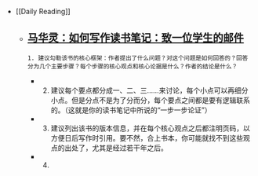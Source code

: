 - [[Daily Reading]]
	- [马华灵：如何写作读书笔记：致一位学生的邮件](https://www.douban.com/note/814934689/)
		-
		  1. 建议勾勒该书的核心框架：作者提出了什么问题？对这个问题是如何回答的？回答分为几个主要步骤？每个步骤的核心观点和核心论据是什么？作者的结论是什么？
		-
		  2. 建议每个要点都分成一、二、三……来讨论，每个小点可以再细分小点。但是分点不是为了分而分，每个要点之间都是要有逻辑联系的。（这就是你的读书笔记中所说的“一步一步论证”）
		-
		  3. 建议列出该书的版本信息，并在每个核心观点之后都注明页码，以方便日后写作时引用。要不然，合上书本，你可能就找不到这些观点的出处了，尤其是经过若干年之后。
		- 4.